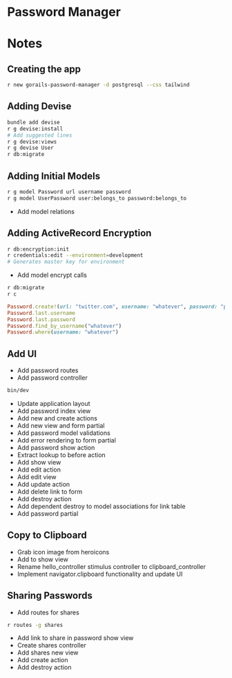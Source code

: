 # Password Manager

# Notes

## Creating the app

```sh
r new gorails-password-manager -d postgresql --css tailwind
```

## Adding Devise

```sh
bundle add devise
r g devise:install
# Add suggested lines
r g devise:views
r g devise User
r db:migrate
```

## Adding Initial Models

```sh
r g model Password url username password
r g model UserPassword user:belongs_to password:belongs_to
```

- Add model relations

## Adding ActiveRecord Encryption

```sh
r db:encryption:init
r credentials:edit --environment=development
# Generates master key for environment
```

- Add model encrypt calls

```sh
r db:migrate
r c
```

```ruby
Password.create!(url: "twitter.com", username: "whatever", password: "password1234$")
Password.last.username
Password.last.password
Password.find_by_username("whatever")
Password.where(username: "whatever")
```

## Add UI

- Add password routes
- Add password controller

```sh
bin/dev
```

- Update application layout
- Add password index view
- Add new and create actions
- Add new view and form partial
- Add password model validations
- Add error rendering to form partial
- Add password show action
- Extract lookup to before action
- Add show view
- Add edit action
- Add edit view
- Add update action
- Add delete link to form
- Add destroy action
- Add dependent destroy to model associations for link table
- Add password partial

## Copy to Clipboard

- Grab icon image from heroicons
- Add to show view
- Rename hello_controller stimulus controller to clipboard_controller
- Implement navigator.clipboard functionality and update UI

## Sharing Passwords

- Add routes for shares

```sh
r routes -g shares
```

- Add link to share in password show view
- Create shares controller
- Add shares new view
- Add create action
- Add destroy action
